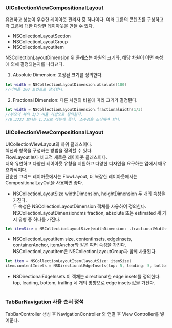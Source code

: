 ### UICollectionViewCompositionalLayout
유연하고 성능이 우수한 레이아웃 관리자 중 하나이다. 여러 그룹의 콘텐츠를 구성하고 각 그룹에 대한 다양한 레이아웃을 만들 수 있다.<br>
- NSCollectionLayoutSection
- NSCollectionLayoutGroup
- NSCollectionLayoutItem


NSCollectionLayoutDimension
위 클래스는 차원의 크기와, 해당 차원이 어떤 속성에 의해 결정되는지를 나타낸다.<br>
1. Absolute Dimension: 고정된 크기를 정의한다.
```swift
let width = NSCollectionLayoutDimension.absolute(100)
//너비를 100 포인트로 정의한다.
```
2. Fractional Dimension: 다른 차원의 비율에 따라 크기가 결정된다.
```swift
let width = NSCollectionLayoutDimension.fractionalWidth(1/3)
//부모의 뷰의 1/3 비율 기반으로 정의한다.
//0.3333 보다는 1.3으로 하는게 좋다. 소수점을 조심해야 한다.
```
### UICollectionViewCompositionalLayout
UICollectionViewLayout의 하위 클래스이다.<br>
섹션과 항목을 구성하는 방법을 정의할 수 있다.<br>
FlowLayout 보다 비교적 새로운 레이아웃 클래스이다.<br>
더욱 유연하고 다양한 레이아웃 유형을 지원하고 다양한 디자인을 요구하는 앱에서 매우 효과적이다.<br>
단순한 그리드 레이아웃에서는 FlowLayout, 더 복잡한 레이아웃에서는 CompositionalLayOut을 사용하면 좋다.<br>

- NSCollectionLayoutSize
widthDimension, heightDimension 두 개의 속성을 가진다.<br>
두 속성은 NSCollectionLayoutDimension 객체를 사용하여 정의한다.<br>
NSCollectionLayoutDimensiondms fraction, absolute 또는 estimated 세 가지 유형 중 하나를 가진다.<br>
```swift
let itemSize = NSCollectionLayoutSize(widthDimension: .fractionalWidth(width), heightDimension: .fractionalHeight(1.0))
```
- NSCollectionLayoutItem
size, contentInsets, edgeInsets, containerAnchor, itemAnchor와 같은 여러 속성을 가진다.<br>
NSCollectionLayoutItem은 NSCollectionLayoutGroup과 함께 사용된다.<br>
```swift
let item = NSCollectionLayoutItem(layoutSize: itemSize)
item.contentInsets = NSDirectionalEdgeInsets(top: 5, leading: 5, bottom: 5, trailing: 5)
```
- NSDirectionalEdgeInsets
이 객체는 directional한 edge insets를 정의한다.<br>
top, leading, bottom, trailing 네 개의 방향으로 edge insets 값을 가진다. <br>
```swift
```
### TabBarNavigation 사용 순서 정석
TabBarController 생성 후 NavigationController 와 연결 후 View Controller를 넣어준다.
